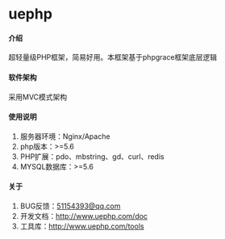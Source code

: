 # uephp

#### 介绍
超轻量级PHP框架，简易好用。本框架基于phpgrace框架底层逻辑

#### 软件架构
采用MVC模式架构

#### 使用说明

1.  服务器环境：Nginx/Apache
2.  php版本：>=5.6
3.  PHP扩展：pdo、mbstring、gd、curl、redis
4.  MYSQL数据库：>=5.6


#### 关于

1.  BUG反馈：51154393@qq.com
2.  开发文档：http://www.uephp.com/doc
3.  工具库：http://www.uephp.com/tools

